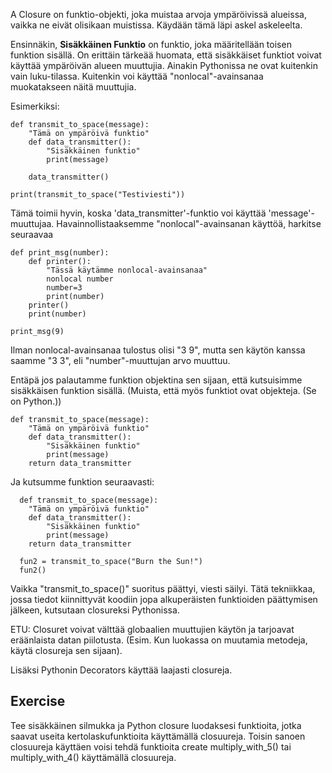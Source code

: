 A Closure on funktio-objekti, joka muistaa arvoja ympäröivissä alueissa, vaikka ne eivät olisikaan muistissa. Käydään tämä läpi askel askeleelta.

Ensinnäkin, **Sisäkkäinen Funktio** on funktio, joka määritellään toisen funktion sisällä. On erittäin tärkeää huomata, että sisäkkäiset funktiot voivat käyttää ympäröivän alueen muuttujia. Ainakin Pythonissa ne ovat kuitenkin vain luku-tilassa. Kuitenkin voi käyttää "nonlocal"-avainsanaa muokatakseen näitä muuttujia.

Esimerkiksi:

    def transmit_to_space(message):
        "Tämä on ympäröivä funktio"
        def data_transmitter():
            "Sisäkkäinen funktio"
            print(message)
    
        data_transmitter()
    
    print(transmit_to_space("Testiviesti"))

Tämä toimii hyvin, koska 'data_transmitter'-funktio voi käyttää 'message'-muuttujaa. Havainnollistaaksemme "nonlocal"-avainsanan käyttöä, harkitse seuraavaa

    def print_msg(number):
        def printer():
            "Tässä käytämme nonlocal-avainsanaa"
            nonlocal number
            number=3
            print(number)
        printer()
        print(number)
    
    print_msg(9)

Ilman nonlocal-avainsanaa tulostus olisi "3 9", mutta sen käytön kanssa saamme "3 3", eli "number"-muuttujan arvo muuttuu.

Entäpä jos palautamme funktion objektina sen sijaan, että kutsuisimme sisäkkäisen funktion sisällä. (Muista, että myös funktiot ovat objekteja. (Se on Python.))

    def transmit_to_space(message):
        "Tämä on ympäröivä funktio"
        def data_transmitter():
            "Sisäkkäinen funktio"
            print(message)
        return data_transmitter

Ja kutsumme funktion seuraavasti:


      def transmit_to_space(message):
        "Tämä on ympäröivä funktio"
        def data_transmitter():
            "Sisäkkäinen funktio"
            print(message)
        return data_transmitter
        
  	  fun2 = transmit_to_space("Burn the Sun!")
  	  fun2()

Vaikka "transmit_to_space()" suoritus päättyi, viesti säilyi. Tätä tekniikkaa, jossa tiedot kiinnittyvät koodiin jopa alkuperäisten funktioiden päättymisen jälkeen, kutsutaan closureksi Pythonissa.

ETU: Closuret voivat välttää globaalien muuttujien käytön ja tarjoavat eräänlaista datan piilotusta. (Esim. Kun luokassa on muutamia metodeja, käytä closureja sen sijaan).

Lisäksi Pythonin Decorators käyttää laajasti closureja.

Exercise
--------

Tee sisäkkäinen silmukka ja Python closure luodaksesi funktioita, jotka saavat useita kertolaskufunktioita käyttämällä closuureja. Toisin sanoen closuureja käyttäen voisi tehdä funktioita create multiply_with_5() tai multiply_with_4() käyttämällä closuureja.